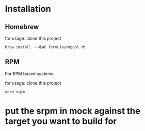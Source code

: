 

# Installation

## Homebrew

for usage: clone this project

    brew install --HEAD formula/vmpool.rb


## RPM
For RPM based systems


for usage: clone this project


    make srpm

# put the srpm in mock against the target you want to build for
